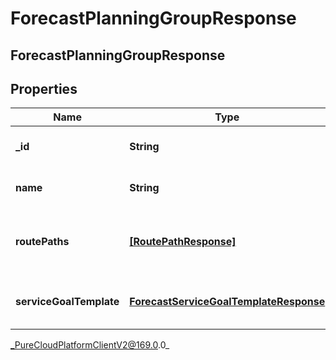 # ForecastPlanningGroupResponse

## ForecastPlanningGroupResponse

## Properties

|Name | Type | Description | Notes|
|------------ | ------------- | ------------- | -------------|
| **_id** | **String** | The ID of the planning group | [optional] |
| **name** | **String** | The name of the planning group | [optional] |
| **routePaths** | [**[RoutePathResponse]**]([RoutePathResponse]) | Route path configuration for this planning group | [optional] |
| **serviceGoalTemplate** | [**ForecastServiceGoalTemplateResponse**](ForecastServiceGoalTemplateResponse) | Service goals for this planning group | [optional] |



_PureCloudPlatformClientV2@169.0.0_
